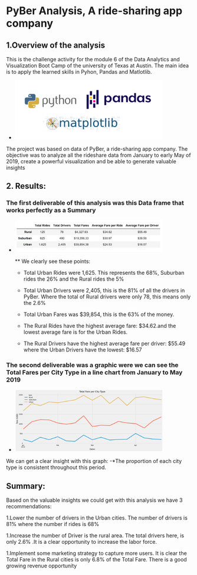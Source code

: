 # PyBer Analysis, A ride-sharing app company


## 1.Overview of the analysis

This is the challenge activity for the module 6 of the Data Analytics and Visualization Boot Camp of the university of Texas at Austin.
The main idea is to apply the learned skills in Pyhon, Pandas and Matlotlib.
- <img src = "Resources/python_pandas_matplotlib.png" width= "400" >
The project  was based on data of  PyBer, a ride-sharing app company. 
The objective was  to analyze all the rideshare data from January to early May of 2019, create a powerful visualization and be able to generate valuable insights


## 2. Results:

### The first deliverable of this analysis was this Data frame that works perfectly as a Summary
- <img src = "Resources/summary.png" width= "400" >

  ** We clearly see these points:
  
  - Total Urban Rides were 1,625. This represents the 68%, Suburban rides the 26% and the Rural rides  the 5%
  
  - Total Urban Drivers  were 2,405, this is the 81% of all the drivers in PyBer. Where the  total of Rural drivers were only 78, this means only the 2.6%
  
  - Total Urban Fares was $39,854,  this is the 63% of the money.
  
  - The Rural Rides have the highest average fare: $34.62.and the lowest average  fare is for the Urban Rides.
  
  - The Rural Drivers have the highest average fare per driver: $55.49 where the Urban Drivers have the lowest: $16.57
  
 ### The second deliverable was a graphic were we can see the Total Fares per City Type in a line chart from January to May 2019
  - <img src = "Resources/graph.png" width= "400" >
   We can get a clear insight with this graph:
  -*The proportion of each city type is consistent throughout this period.


## Summary: 
Based on the valuable insights we could get with this analysis we have 3 recommendations:

1.Lower the number of drivers in the Urban cities. The number of drivers is 81% where the number if rides is 68%

1.Increase the number of Driver is the rural area. The total drivers here, is only  2.6% .It is a clear opportunity to increase the labor force.

1.Implement some marketing strategy to capture more users. It is clear the Total Fare in the Rural cities is  only 6.8% of the Total  Fare. There is a good growing revenue opportunity
